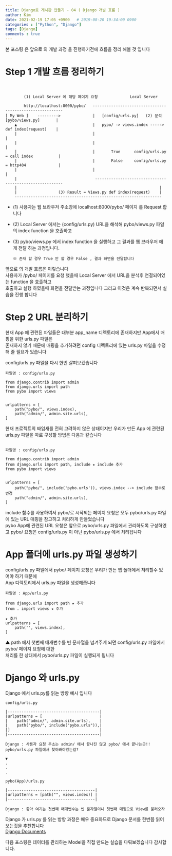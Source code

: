 ```yaml
---
title: Django로 게시판 만들기 - 04 ( Django 개발 흐름 )
author: Kim
date: 2021-02-19 17:05 +0900   # 2019-08-20 19:34:00 0900
categories : ["Python", "Django"]
tags: [Django]
comments : true
---
```


본 포스팅 은 앞으로 의 개발 과정 을 진행하기전에 흐름을 정리 해볼 것 입니다<br>

# Step 1 개발 흐름 정리하기 

<br>

```
        (1) Local Server 에 해당 페이지 요청              Local Server
                
        http://localhost:8000/pybo/   ---------------------------------------------------------
[ My Web ]    --------->              |   [config/urls.py]   (2) 분석   [pybo/views.py]       |
    ▲                                 |   pypo/ -> views.index ----->   def index(request)    |
    |                                 |                                                       |
    |                                 |                                                       |  
    |                                 |       True      config/urls.py = call index           |
    |                                 |       False     config/urls.py = http404              |
    |                                 |                                                       |
    |                                  --------------------------------------------------------
    |                                                              |
    |                  (3) Result = Views.py def index(request)    |
    ----------------------------------------------------------------   
```

* (1) 사용자는 웹 브라우저 주소창에 localhost:8000/pybo/ 페이지 를 Request 합니다
* (2) Local Server 에서는 (config/urls.py) URL을 해석해 pybo/views.py 파일의 index function 을 호출하고
* (3) pybo/views.py 에서 index function 을 실행하고 그 결과를 웹 브라우저 에게 전달 하는 과정입니다.<br>
      
      ※ 존재 할 경우 True 안 할 경우 False , 결과 화면을 전달합니다

앞으로 의 개발 흐름은 이렇습니다<br>
사용자가 /pybo/ 페이지를 요청 했을때 Local Server 에서 URL을 분석후 연결되어있는 function 을 호출하고<br>
호출하고 실행 하였을때 화면을 전달받는 과정입니다 그리고 이것은 계속 반복되면서 실습을 진행 합니다


# Step 2 URL 분리하기

현재 App 에 관련된 파일들은 대부분 app_name 디렉토리에 존재하지만 App에서 매핑을 위한 urls.py 파일은<br> 존재하지 않기 때문에
매핑을 추가하려면 config 디렉토리에 있는 urls.py 파일을 수정해 줄 필요가 있습니다


config/urls.py 파일을 다시 한번 살펴보겠습니다 

```
파일명 : config/urls.py

from django.contrib import admin
from django.urls import path
from pybo import views


urlpatterns = [
    path("pybo/", views.index),
    path("admin/", admin.site.urls),
]
```

현재 프로젝트의 짜임새를 전혀 고려하지 않은 상태이지만 우리가 만든 App 에 관련된 urls.py 파일을 따로 구성할 방법은 다음과 같습니다<br>


```

파일명 : config/urls.py

from django.contrib import admin
from django.urls import path, include ★ include 추가
from pybo import views


urlpatterns = [
    path("pybo/", include('pybo.urls')), views.index --> include 함수로 변경
    path("admin/", admin.site.urls),
]

```

include 함수를 사용하여서 pybo/로 시작되는 페이지 요청은 모두 pybo/urls.py 파일에 있는 URL 매핑을 참고하고 처리하게 만들었습니다<br>
pybo App에 관련된 URL 요청은 앞으로 pybo/urls.py 파일에서 관리하도록 구성하였고 pybo/ 요청은 config/urls.py 이 아닌 pybo/urls.py 에서 처리됩니다

# App 폴더에 urls.py 파일 생성하기

config/urls.py 파일에서 pybo/ 페이지 요청은 우리가 만든 앱 폴더에서 처리할수 있어야 하기 때문에<br>
App 디렉토리에서 urls.py 파일을 생성해줍니다

```
파일명 : App/urls.py

from django.urls import path ★ 추가
from . import views ★ 추가

★ 추가
urlpatterns = [
    path('', views.index),
]
```
▲ path 에서 첫번째 매개변수를 빈 문자열을 넘겨주게 되면 config/urls.py 파일에서 pybo/ 페이지 요청에 대한<br> 처리를 한 상태에서 pybo/urls.py 파일이 실행되게 됩니다


# Django 와 urls.py

Django 에서 urls.py를 읽는 방향 예시 입니다

```
config/urls.py

|----------------------------------------|                                        
|urlpatterns = [                         |
|    path("admin/", admin.site.urls),    |
|    path("pybo/", include("pybo.urls")),| 
|]                                       |
|----------------------------------------|

Django : 사용자 요청 주소는 admin/ 에서 끝나진 않고 pybo/ 에서 끝나는군!!
pybo/urls.py 파일에서 찾아봐야겠는걸?

▼
.
.
.

pybo(App)/urls.py

|--------------------------------------|
|urlpatterns = [path("", views.index)] |
|--------------------------------------|

Django : 좋아 여기는 첫번째 매개변수는 빈 문자열이니 첫번째 매핑으로 View를 불러오자 
```

Django 가 urls.py 를 읽는 방향 과정은 매우 중요하므로 Django 문서를 한번쯤 읽어보는것을 추천합니다<br>
<a href="https://docs.djangoproject.com/ko/3.1/intro/tutorial03/">Django Documents</a><br>

다음 포스팅은 데이터를 관리하는 Model을 직접 만드는 실습을 다뤄보겠습니다 감사합니다.



